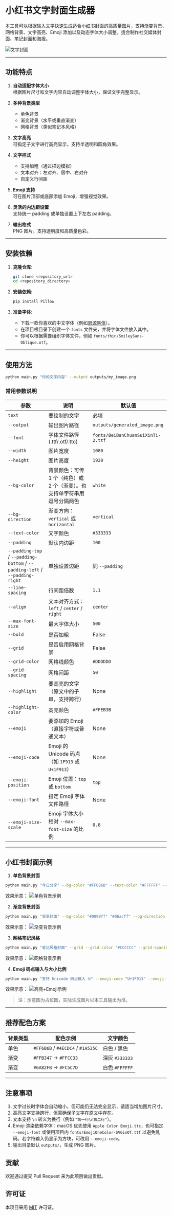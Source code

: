 # 小红书文字封面生成器

本工具可以根据输入文字快速生成适合小红书封面的高质量图片，支持渐变背景、网格背景、文字高亮、Emoji 添加以及动态字体大小调整。适合制作社交媒体封面、笔记封面和海报。

![文字封面](outputs/highlight.png)

---

## 功能特点

1. **自动适配字体大小**  
   根据图片尺寸和文字内容自动调整字体大小，保证文字完整显示。

2. **多种背景类型**  
   - 单色背景  
   - 渐变背景（水平或垂直渐变）  
   - 网格背景（类似笔记本风格）

3. **文字高亮**  
   可指定子文字进行高亮显示，支持半透明和圆角效果。

4. **文字样式**  
   - 支持加粗（通过描边模拟）  
   - 文本对齐：左对齐、居中、右对齐  
   - 自定义行间距

5. **Emoji 支持**  
   可在图片顶部或底部添加 Emoji，增强视觉效果。

6. **灵活的内边距设置**  
   支持统一 padding 或单独设置上下左右 padding。

7. **输出格式**  
   PNG 图片，支持透明度和高质量色彩。

---

## 安装依赖


1.  **克隆仓库**:
    ```bash
    git clone <repository_url>
    cd <repository_directory>
    ```

2.  **安装依赖**:
    ```bash
    pip install Pillow
    ```

3.  **准备字体**:
    -   下载一款你喜欢的中文字体（例如[思源黑体](https://github.com/adobe-fonts/source-han-sans/releases/download/2.004R/SourceHanSans.ttc.zip)）。
    -   在项目根目录下创建一个 `fonts` 文件夹，并将字体文件放入其中。
    -   你可以根据需要组织字体文件，例如 `fonts/thin/SmileySans-Oblique.otf`。

---

## 使用方法

```bash
python main.py "你的文字内容" --output outputs/my_image.png
```

### 常用参数说明

| 参数                                                                          | 说明                                                                 | 默认值                              |
| --------------------------------------------------------------------------- | -------------------------------------------------------------------- | --------------------------------- |
| `text`                                                                      | 要绘制的文字                                                           | 必填                               |
| `--output`                                                                  | 输出图片路径                                                           | `outputs/generated_image.png`     |
| `--font`                                                                    | 字体文件路径 (.ttf/.otf/.ttc)                                           | `fonts/BeiBanChuanSuiXinTi-2.ttf` |
| `--width`                                                                   | 图片宽度                                                               | `1080`                            |
| `--height`                                                                  | 图片高度                                                               | `1920`                            |
| `--bg-color`                                                                | 背景颜色：可传 1 个（纯色）或 2 个（渐变）。也支持单字符串用逗号分隔两色 | `white`                           |
| `--bg-direction`                                                            | 渐变方向：`vertical` 或 `horizontal`                                   | `vertical`                        |
| `--text-color`                                                              | 文字颜色                                                               | `#333333`                         |
| `--padding`                                                                 | 默认内边距                                                             | `100`                             |
| `--padding-top` / `--padding-bottom` / `--padding-left` / `--padding-right` | 单独设置边距                                                           | 同 `--padding`                     |
| `--line-spacing`                                                            | 行间距倍数                                                             | `1.1`                             |
| `--align`                                                                   | 文本对齐方式：`left` / `center` / `right`                              | `center`                          |
| `--max-font-size`                                                           | 最大字体大小                                                           | `500`                             |
| `--bold`                                                                    | 是否加粗                                                               | False                              |
| `--grid`                                                                    | 是否启用网格背景                                                        | False                              |
| `--grid-color`                                                              | 网格线颜色                                                             | `#DDDDDD`                         |
| `--grid-spacing`                                                            | 网格间距                                                               | `50`                              |
| `--highlight`                                                               | 要高亮的文字（原文中的子串，支持跨行）                                      | None                               |
| `--highlight-color`                                                         | 高亮颜色                                                               | `#FFEB3B`                         |
| `--emoji`                                                                   | 要添加的 Emoji（直接字符或普通文本）                                        | None                               |
| `--emoji-code`                                                              | Emoji 的 Unicode 码点（如 `1F913` 或 `U+1F913`）                         | None                               |
| `--emoji-position`                                                          | Emoji 位置：`top` 或 `bottom`                                           | `top`                              |
| `--emoji-font`                                                              | 指定 Emoji 字体文件路径                                                  | None                               |
| `--emoji-size-scale`                                                        | Emoji 字体大小相对 `--max-font-size` 的比例                               | `0.8`                              |

---

## 小红书封面示例

1. **单色背景封面**

```bash
python main.py "今日分享" --bg-color "#FF6B6B" --text-color "#FFFFFF" --bold --output ./outputs/monochrome.png --width 360 --height 640 --padding-bottom 300
```


效果示意：
![单色背景示例](./outputs/monochrome.png)

2. **渐变背景封面**

```bash
python main.py "渐变封面" --bg-color "#0099ff" "#06acff" --bg-direction horizontal --text-color "#333333" --bold --width 360 --height 640 --padding-bottom 300 --output ./outputs/gradient_direction_test.png
```

效果示意：
![渐变背景示例](./outputs/gradient_background.png)

3. **网格笔记风格**

```bash
python main.py "笔记风格封面" --grid --grid-color "#CCCCCC" --grid-spacing 40 --text-color "#333333" --width 360 --height 640 --padding-bottom 200 --output ./outputs/grid.png
```

效果示意：
![网格背景示例](./outputs/grid.png)

4. **Emoji 码点输入与大小比例**

```bash
python main.py "支持 Unicode 码点输入 🤓" --emoji-code "U+1F913" --emoji-size-scale 0.8 --emoji-position top --font fonts/thin/SmileySans-Oblique.otf --output ./outputs/emoji_nerd_codepoint.png --width 800 --height 600 --padding 60
```

效果示意：
![高亮+Emoji示例](./outputs/highlight.png)

> 注：示意图为占位图，实际生成图片以本工具输出为准。

---

## 推荐配色方案

| 背景类型 | 配色示例                              | 文字颜色         |
| ---- | --------------------------------- | ------------ |
| 单色   | `#FF6B6B` / `#4ECDC4` / `#1A535C` | 白色 / 黑色      |
| 渐变   | `#FFB347` → `#FFCC33`             | 深灰 `#333333` |
| 渐变   | `#6A82FB` → `#FC5C7D`             | 白色 `#FFFFFF` |


---

## 注意事项

1. 文字过长时字体会自动缩小，但可能仍无法完全显示，请适当增加图片尺寸。
2. 高亮文字支持跨行，但需确保子文字在原文中存在。
3. 文本支持 `\n` 转义为换行（例如 `"第一行\n第二行"`）。
4. Emoji 渲染依赖字体：macOS 优先使用 `Apple Color Emoji.ttc`，也可指定 `--emoji-font` 或使用项目内 `fonts/EmojiOneColor-SVGinOT.ttf` 以避免乱码。若字符输入仍显示为方块，可改用 `--emoji-code`。
5. 输出目录默认 `outputs/`，生成 PNG 图片。


## 贡献

欢迎通过提交 Pull Request 来为此项目做出贡献。

## 许可证

本项目采用 [MIT](LICENSE) 许可证。
